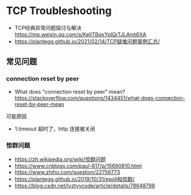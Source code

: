 # TCP Troubleshooting
- TCP经典异常问题探讨与解决 https://mp.weixin.qq.com/s/KelITBqxYplQrTJLAmt6XA
- https://plantegg.github.io/2021/02/14/TCP疑难问题案例汇总/

## 常见问题

### connection reset by peer
- What does "connection reset by peer" mean? https://stackoverflow.com/questions/1434451/what-does-connection-reset-by-peer-mean

可能原因
- 1.timeout 超时了，http 连接被关闭



### 惊群问题
- https://zh.wikipedia.org/wiki/惊群问题
- https://www.cnblogs.com/paul-617/p/15690810.html
- https://www.zhihu.com/question/22756773
- https://plantegg.github.io/2019/10/31/epoll和惊群/
- https://blog.csdn.net/lyztyycode/article/details/78648798


